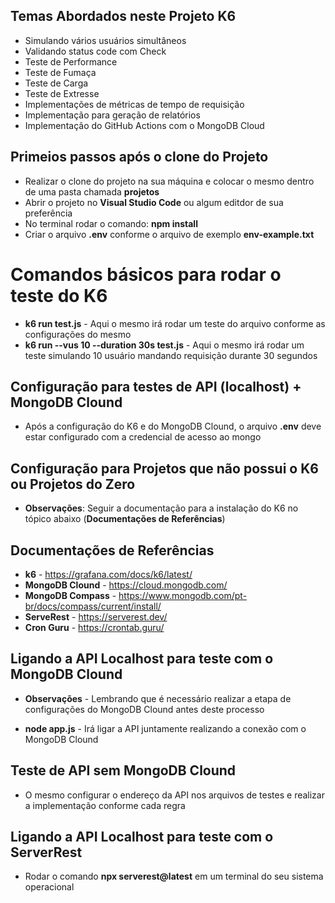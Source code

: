 ## Temas Abordados neste Projeto K6

* Simulando vários usuários simultâneos
* Validando status code com Check
* Teste de Performance
* Teste de Fumaça
* Teste de Carga
* Teste de Extresse
* Implementações de métricas de tempo de requisição
* Implementação para geração de relatórios
* Implementação do GitHub Actions com o MongoDB Cloud

## Primeios passos após o clone do Projeto

* Realizar o clone do projeto na sua máquina e colocar o mesmo dentro de uma pasta chamada **projetos**
* Abrir o projeto no **Visual Studio Code** ou algum editdor de sua preferência
* No terminal rodar o comando: **npm install**
* Criar o arquivo **.env** conforme o arquivo de exemplo **env-example.txt**

# Comandos básicos para rodar o teste do K6

* **k6 run test.js** - Aqui o mesmo irá rodar um teste do arquivo conforme as configurações do mesmo
* **k6 run --vus 10 --duration 30s test.js** - Aqui o mesmo irá rodar um teste simulando 10 usuário mandando requisição durante 30 segundos

## Configuração para testes de API (localhost) + MongoDB Clound

* Após a configuração do K6 e do MongoDB Clound, o arquivo **.env** deve estar configurado com a credencial de acesso ao mongo

## Configuração para Projetos que não possui o K6 ou Projetos do Zero

* **Observações**: Seguir a documentação para a instalação do K6 no tópico abaixo (**Documentações de Referências**)

## Documentações de Referências

* **k6** - https://grafana.com/docs/k6/latest/
* **MongoDB Clound** - https://cloud.mongodb.com/
* **MongoDB Compass** - https://www.mongodb.com/pt-br/docs/compass/current/install/
* **ServeRest** - https://serverest.dev/
* **Cron Guru** - https://crontab.guru/

## Ligando a API Localhost para teste com o MongoDB Clound

* **Observações** - Lembrando que é necessário realizar a etapa de configurações do MongoDB Clound antes deste processo

* **node app.js** - Irá ligar a API juntamente realizando a conexão com o MongoDB Clound 

## Teste de API sem MongoDB Clound

* O mesmo configurar o endereço da API nos arquivos de testes e realizar a implementação conforme cada regra

## Ligando a API Localhost para teste com o ServerRest

* Rodar o comando **npx serverest@latest** em um terminal do seu sistema operacional
